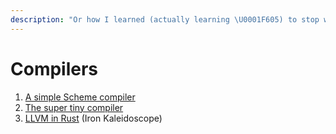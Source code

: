 ```yaml
---
description: "Or how I learned (actually learning \U0001F605) to stop worrying and love computers."
---
```


# Compilers

1. [A simple Scheme compiler](https://icem.folkwang-uni.de/~finnendahl/cm_kurse/doc/schintro/schintro_142.html)
2. [The super tiny compiler](https://github.com/jamiebuilds/the-super-tiny-compiler)
3. [LLVM in Rust](https://github.com/jauhien/iron-kaleidoscope) \(Iron Kaleidoscope\)



